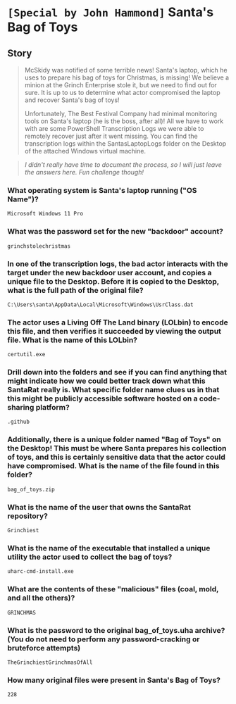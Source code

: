 # `[Special by John Hammond]` Santa's Bag of Toys

## Story

>McSkidy was notified of some terrible news! Santa's laptop, which he uses to prepare his bag of toys for Christmas, is missing! We believe a minion at the Grinch Enterprise stole it, but we need to find out for sure. It is up to us to determine what actor compromised the laptop and recover Santa's bag of toys!
>
>Unfortunately, The Best Festival Company had minimal monitoring tools on Santa's laptop (he is the boss, after all)! All we have to work with are some PowerShell Transcription Logs we were able to remotely recover just after it went missing. You can find the transcription logs within the SantasLaptopLogs folder on the Desktop of the attached Windows virtual machine.

>*I didn't really have time to document the process, so I will just leave the answers here. Fun challenge though!*

### What operating system is Santa's laptop running ("OS Name")?

`Microsoft Windows 11 Pro`

### What was the password set for the new "backdoor" account?

`grinchstolechristmas`

### In one of the transcription logs,  the bad actor interacts with the target under the new backdoor user account, and copies a unique file to the Desktop. Before it is copied to the Desktop, what is the full path of the original file? 

`C:\Users\santa\AppData\Local\Microsoft\Windows\UsrClass.dat`

### The actor uses a Living Off The Land binary (LOLbin) to encode this file, and then verifies it succeeded by viewing the output file. What is the name of this LOLbin?

`certutil.exe`

### Drill down into the folders and see if you can find anything that might indicate how we could better track down what this SantaRat really is. What specific folder name clues us in that this might be publicly accessible software hosted on a code-sharing platform?

`.github`

### Additionally, there is a unique folder named "Bag of Toys" on the Desktop! This must be where Santa prepares his collection of toys, and this is certainly sensitive data that the actor could have compromised. What is the name of the file found in this folder? 

`bag_of_toys.zip`

### What is the name of the user that owns the SantaRat repository?

`Grinchiest`

### What is the name of the executable that installed a unique utility the actor used to collect the bag of toys?

`uharc-cmd-install.exe`

### What are the contents of these "malicious" files (coal, mold, and all the others)?

`GRINCHMAS`

### What is the password to the original bag_of_toys.uha archive? (You do not need to perform any password-cracking or bruteforce attempts)

`TheGrinchiestGrinchmasOfAll`

### How many original files were present in Santa's Bag of Toys?

`228`